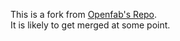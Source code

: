 This is a fork from [Openfab's Repo](https://github.com/openfab-lab/passeportMaker).   
It is likely to get merged at some point.
